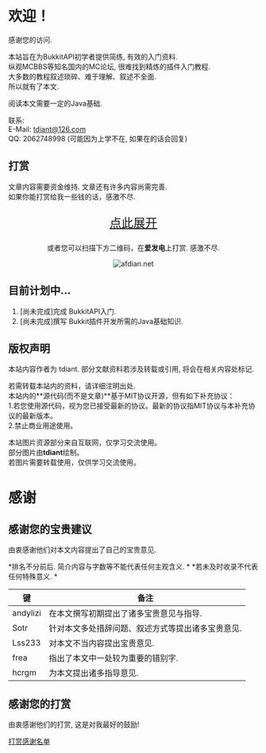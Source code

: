# 欢迎！
感谢您的访问.  

本站旨在为BukkitAPI初学者提供简练, 有效的入门资料.  
纵观MCBBS等知名国内的MC论坛, 很难找到精炼的插件入门教程.  
大多数的教程叙述琐碎、难于理解、叙述不全面.  
所以就有了本文.  

阅读本文需要一定的Java基础.

联系:  
E-Mail: tdiant@126.com  
QQ: 2062748998 (可能因为上学不在, 如果在的话会回复)  

## 打赏
文章内容需要资金维持. 文章还有许多内容尚需完善.  
如果你能打赏给我一些钱的话，感激不尽.  

<center><a href="https://blog.tdiant.net/about/ds.html"><p style="font-size:24px">点此展开</p></a><p>或者您可以扫描下方二维码，在<b>爱发电</b>上打赏. 感激不尽.</p><img src="https://miao.su/images/2018/07/24/afdian_qr95326.png"  alt="afdian.net" /></center>

## 目前计划中...
1. [尚未完成]完成 BukkitAPI入门.  
2. [尚未完成]撰写 Bukkit插件开发所需的Java基础知识.  

## 版权声明
本站内容作者为 tdiant. 部分文献资料若涉及转载或引用, 将会在相关内容处标记.  

若需转载本站内的资料，请详细注明出处.  
本站内的**源代码(而不是文章)**基于MIT协议开源，但有如下补充协议：  
1.若您使用源代码，视为您已接受最新的协议。最新的协议指MIT协议与本补充协议的最新版本。  
2.禁止商业用途使用。  

本站图片资源部分来自互联网，仅学习交流使用。  
部分图片由**tdiant**绘制。  
若图片需要转载使用，仅供学习交流使用。

# 感谢
## 感谢您的宝贵建议
由衷感谢他们对本文内容提出了自己的宝贵意见.  

*排名不分前后. 简介内容与字数等不能代表任何主观含义.  *
*若未及时收录不代表任何特殊意义.  *  

| 键 | 备注 |
| -----   | -----   |
| andylizi | 在本文撰写初期提出了诸多宝贵意见与指导. |  
| Sotr | 针对本文多处措辞问题、叙述方式等提出诸多宝贵意见. |
| Lss233 | 对本文不当内容提出宝贵意见. |
| frea | 指出了本文中一处较为重要的错别字. |
| hcrgm | 为本文提出诸多指导意见. |

## 感谢您的打赏
由衷感谢他们的打赏, 这是对我最好的鼓励!  

[打赏感谢名单](https://blog.tdiant.net/about/ds.html)

